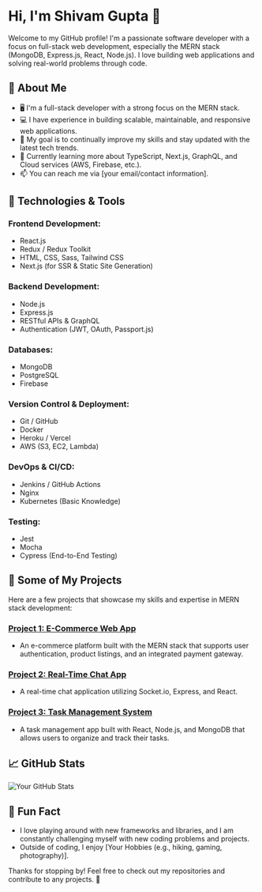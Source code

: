 # Hi, I'm Shivam Gupta 👋

Welcome to my GitHub profile! I'm a passionate software developer with a focus on full-stack web development, especially the MERN stack (MongoDB, Express.js, React, Node.js). I love building web applications and solving real-world problems through code.

## 🚀 About Me

- 🖥️ I'm a full-stack developer with a strong focus on the MERN stack.
- 💻 I have experience in building scalable, maintainable, and responsive web applications.
- 🎯 My goal is to continually improve my skills and stay updated with the latest tech trends.
- 🌱 Currently learning more about TypeScript, Next.js, GraphQL, and Cloud services (AWS, Firebase, etc.).
- 📫 You can reach me via [your email/contact information].

## 💼 Technologies & Tools

### Frontend Development:
- React.js
- Redux / Redux Toolkit
- HTML, CSS, Sass, Tailwind CSS
- Next.js (for SSR & Static Site Generation)

### Backend Development:
- Node.js
- Express.js
- RESTful APIs & GraphQL
- Authentication (JWT, OAuth, Passport.js)

### Databases:
- MongoDB
- PostgreSQL
- Firebase

### Version Control & Deployment:
- Git / GitHub
- Docker
- Heroku / Vercel
- AWS (S3, EC2, Lambda)

### DevOps & CI/CD:
- Jenkins / GitHub Actions
- Nginx
- Kubernetes (Basic Knowledge)

### Testing:
- Jest
- Mocha
- Cypress (End-to-End Testing)

## 🧰 Some of My Projects

Here are a few projects that showcase my skills and expertise in MERN stack development:

### [Project 1: E-Commerce Web App](https://github.com/yourusername/project1)
- An e-commerce platform built with the MERN stack that supports user authentication, product listings, and an integrated payment gateway.

### [Project 2: Real-Time Chat App](https://github.com/yourusername/project2)
- A real-time chat application utilizing Socket.io, Express, and React.

### [Project 3: Task Management System](https://github.com/yourusername/project3)
- A task management app built with React, Node.js, and MongoDB that allows users to organize and track their tasks.

## 📈 GitHub Stats

![Your GitHub Stats](https://github-readme-stats.vercel.app/api?username=yourusername&show_icons=true&hide_title=true&count_private=true&theme=radical)
## 🎉 Fun Fact

- I love playing around with new frameworks and libraries, and I am constantly challenging myself with new coding problems and projects.
- Outside of coding, I enjoy [Your Hobbies (e.g., hiking, gaming, photography)].

Thanks for stopping by! Feel free to check out my repositories and contribute to any projects. 🚀


<!---
shivamgupta951/shivamgupta951 is a ✨ special ✨ repository because its `README.md` (this file) appears on your GitHub profile.
You can click the Preview link to take a look at your changes.
--->
